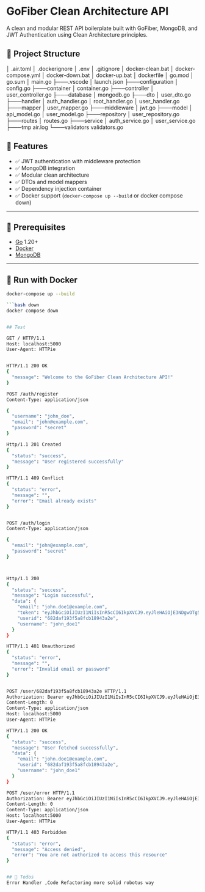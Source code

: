 # GoFiber Clean Architecture API

A clean and modular REST API boilerplate built with GoFiber, MongoDB, and JWT Authentication using Clean Architecture principles.

## 📁 Project Structure

│   .air.toml
│   .dockerignore
│   .env
│   .gitignore
│   docker-clean.bat
│   docker-compose.yml
│   docker-down.bat
│   docker-up.bat
│   dockerfile
│   go.mod
│   go.sum
│   main.go
├───.vscode
│       launch.json
├───configuration
│       config.go
├───container
│       container.go
├───controller
│       user_controller.go
├───database
│       mongodb.go
├───dto
│       user_dto.go
├───handler
│       auth_handler.go
│       root_handler.go
│       user_handler.go
├───mapper
│       user_mapper.go
├───middleware
│       jwt.go
├───model
│       api_model.go
│       user_model.go
├───repository
│       user_repository.go
├───routes
│       routes.go
├───service
│       auth_service.go
│       user_service.go
├───tmp
        air.log
└───validators
        validators.go

## 🚀 Features

- ✅ JWT authentication with middleware protection
- ✅ MongoDB integration
- ✅ Modular clean architecture
- ✅ DTOs and model mappers
- ✅ Dependency injection container
- ✅ Docker support (`docker-compose up --build` or docker compose down)

---

## 🔧 Prerequisites

- [Go](https://go.dev/dl/) 1.20+
- [Docker](https://www.docker.com/)
- [MongoDB](https://www.mongodb.com/)

---

## 🐳 Run with Docker

```bash up
docker-compose up --build

```bash down
docker compose down


## Test

GET / HTTP/1.1
Host: localhost:5000
User-Agent: HTTPie


HTTP/1.1 200 OK
{
  "message": "Welcome to the GoFiber Clean Architecture API!"
}

POST /auth/register
Content-Type: application/json

{
  "username": "john_doe",
  "email": "john@example.com",
  "password": "secret"
}

Http/1.1 201 Created
{
  "status": "success",
  "message": "User registered successfully"
}

HTTP/1.1 409 Conflict
{
  "status": "error",
  "message": "",
  "error": "Email already exists"
}


POST /auth/login
Content-Type: application/json

{
  "email": "john@example.com",
  "password": "secret"
}



Http/1.1 200
{
  "status": "success",
  "message": "Login successful",
  "data": {
    "email": "john.doe1@example.com",
    "token": "eyJhbGciOiJIUzI1NiIsInR5cCI6IkpXVCJ9.eyJleHAiOjE3NDgwOTg5NDYsInVzZXJpZCI6IjY4MmRhZjE5M2Y1YThmY2IxODk0M2EyZSIsInVzZXJuYW1lIjoiam9obl9kb2UxIn0.8ZIKM1eB0IpMp8vSuqfw1p6BKo7WOnn8w0MjhSLG3Io",
    "userid": "682daf193f5a8fcb18943a2e",
    "username": "john_doe1"
  }
}

HTTP/1.1 401 Unauthorized
{
  "status": "error",
  "message": "",
  "error": "Invalid email or password"
}


POST /user/682daf193f5a8fcb18943a2e HTTP/1.1
Authorization: Bearer eyJhbGciOiJIUzI1NiIsInR5cCI6IkpXVCJ9.eyJleHAiOjE3NDgwOTY3MzQsInVzZXJpZCI6IjY4MmRhZjE5M2Y1YThmY2IxODk0M2EyZSIsInVzZXJuYW1lIjoiam9obl9kb2UxIn0.8Q9zB8OLQnaOHTBqT_nHIKvuMfOUJqWQPSJ_oiyFbjc
Content-Length: 0
Content-Type: application/json
Host: localhost:5000
User-Agent: HTTPie

HTTP/1.1 200 OK
{
  "status": "success",
  "message": "User fetched successfully",
  "data": {
    "email": "john.doe1@example.com",
    "userid": "682daf193f5a8fcb18943a2e",
    "username": "john_doe1"
  }
}

POST /user/error HTTP/1.1
Authorization: Bearer eyJhbGciOiJIUzI1NiIsInR5cCI6IkpXVCJ9.eyJleHAiOjE3NDgwOTY3MzQsInVzZXJpZCI6IjY4MmRhZjE5M2Y1YThmY2IxODk0M2EyZSIsInVzZXJuYW1lIjoiam9obl9kb2UxIn0.8Q9zB8OLQnaOHTBqT_nHIKvuMfOUJqWQPSJ_oiyFbjc
Content-Length: 0
Content-Type: application/json
Host: localhost:5000
User-Agent: HTTPie

HTTP/1.1 403 Forbidden
{
  "status": "error",
  "message": "Access denied",
  "error": "You are not authorized to access this resource"
}


## 🐳 Todos
Error Handler ,Code Refactoring more solid robotus way
